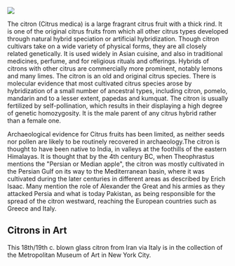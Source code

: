 <a href="https://juncture-digital.org"><img src="https://juncture-digital.org/images/ve-button.png"></a>


<param ve-config 
       title="True Citron"
       author="E.M. Kamm"
       banner="https://iiif.juncture-digital.org/banner/?url="https://upload.wikimedia.org/wikipedia/commons/e/ef/Chinesische_Zedrat_Zitrone.jpg" 
       layout="vertical">

The citron (Citrus medica) is a large fragrant citrus fruit with a thick rind. It is one of the original citrus fruits from which all other citrus types developed through natural hybrid speciation or artificial hybridization. Though citron cultivars take on a wide variety of physical forms, they are all closely related genetically. It is used widely in Asian cuisine, and also in traditional medicines, perfume, and for religious rituals and offerings. Hybrids of citrons with other citrus are commercially more prominent, notably lemons and many limes. The citron is an old and original citrus species. There is molecular evidence that most cultivated citrus species arose by hybridization of a small number of ancestral types, including citron, pomelo, mandarin and to a lesser extent, papedas and kumquat. The citron is usually fertilized by self-pollination, which results in their displaying a high degree of genetic homozygosity. It is the male parent of any citrus hybrid rather than a female one.
<param ve-image url="https://upload.wikimedia.org/wikipedia/commons/1/1d/A_species_of_citrus_fruit_%28Citrus_sarcodactylis_Hort._Bog.%29%3B_Wellcome_V0042687.jpg">

Archaeological evidence for Citrus fruits has been limited, as neither seeds nor pollen are likely to be routinely recovered in archaeology.The citron is thought to have been native to India, in valleys at the foothills of the eastern Himalayas. It is thought that by the 4th century BC, when Theophrastus mentions the "Persian or Median apple", the citron was mostly cultivated in the Persian Gulf on its way to the Mediterranean basin, where it was cultivated during the later centuries in different areas as described by Erich Isaac. Many mention the role of Alexander the Great and his armies as they attacked <span data-mouseover-image-zoomto="134,1,716,564">Persia and what is today Pakistan,</span> as being responsible for the spread of the citron westward, reaching the European countries such as Greece and Italy.
<param ve-entity eid="Q8409">
<param ve-image url="https://upload.wikimedia.org/wikipedia/commons/7/70/Map_of_inferred_original_wild_ranges_of_the_main_Citrus_cultivars%2C_and_selected_relevant_wild_taxa_%28Fuller_et_al.%2C_2017%29.png">


## Citrons in Art
This 18th/19th c. blown glass citron from Iran via Italy is in the collection of the Metropolitan Museum of Art in New York City. 
<param ve-image url="https://images.metmuseum.org/CRDImages/is/original/sf91-1-1481a.jpg">
